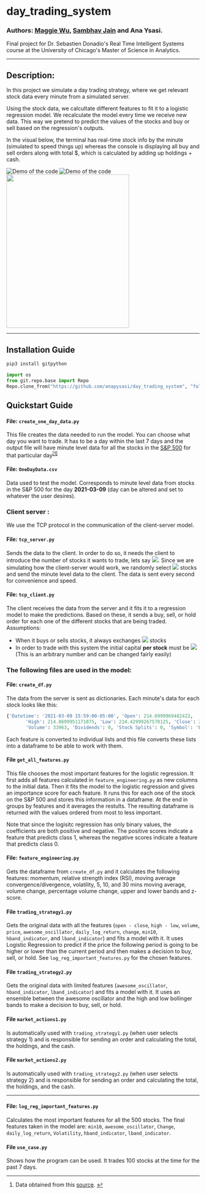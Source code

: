 # day_trading_system

### Authors: [Maggie Wu](https://github.com/MaggieWoo2), [Sambhav Jain](https://github.com/sambhavjain3211) and Ana Ysasi.

Final project for Dr. Sebastien Donadio's Real Time Intelligent Systems course at the University of Chicago's Master of Science in Analytics.

---

## Description:

In this project we simulate a day trading strategy, where we get relevant stock data every minute from a simulated server.

Using the stock data, we calcultate different features to fit it to a logistic regression model. We recalculate the model every time we receive new data. This way we pretend to predict the values of the stocks and buy or sell based on the regression's outputs.

In the visual below, the terminal has real-time stock info by the minute (simulated to speed things up) whereas the console is displaying all buy and sell orders along with total $, which is calculated by adding up holdings + cash. 

![Demo of the code](https://github.com/anapysasi/day_trading_system/blob/main/DEMO.gif)
![Demo of the code](https://github.com/anapysasi/day_trading_system/blob/main/result_sample.png)
<img src="https://github.com/anapysasi/day_trading_system/blob/main/result_sample.png" width="320" height="400">

---

## Installation Guide

```python
pip3 install gitpython

import os
from git.repo.base import Repo
Repo.clone_from("https://github.com/anapysasi/day_trading_system", "folderToSave")
```

## Quickstart Guide

#### File: `create_one_day_data.py`

This file creates the data needed to run the model. You can choose what day you want to trade. It has to be a day within the last 7 days and the output file will have minute level data for all the stocks in the [S&P 500](https://github.com/anapysasi/day_trading_system/blob/main/SPY500.xlsx) for that particular day<sup class="footnote-ref"><a href="#fn1" id="fnref1">[1]</a></sup>

#### File: `OneDayData.csv`

Data used to test the model. Corresponds to minute level data from stocks in the S&P 500 for the day **2021-03-09** (day can be altered and set to whatever the user desires).

### Client server :

We use the TCP protocol in the communication of the client-server model. 

#### File: `tcp_server.py`

Sends the data to the client. In order to do so, it needs the client to introduce the number of stocks it wants to trade, lets say <img src="https://render.githubusercontent.com/render/math?math=n">. Since we are simulating how the client-server would work, we randomly select <img src="https://render.githubusercontent.com/render/math?math=n"> stocks and send the minute level data to the client. The data is sent every second for convenience and speed.

#### File: `tcp_client.py`

The client receives the data from the server and it fits it to a regression model to make the predictions. Based on these, it sends a buy, sell, or hold order for each one of the different stocks that are being traded. Assumptions:

* When it buys or sells stocks, it always exchanges <img src="https://render.githubusercontent.com/render/math?math=10"> stocks
* In order to trade with this system the initial capital **per stock** must be <img src="https://render.githubusercontent.com/render/math?math=\$100,000"> (This is an arbitrary number and can be changed fairly easily)

### The following files are used in the model:

#### File: `create_df.py`

The data from the server is sent as dictionaries. Each minute's data for each stock looks like this:

```python
{'Datetime': '2021-03-09 15:59:00-05:00', 'Open': 214.6999969482422, 
       'High': 214.8699951171875, 'Low': 214.42999267578125, 'Close': 214.42999267578125,
       'Volume': 33963, 'Dividends': 0, 'Stock Splits': 0, 'Symbol': 'ECL'}
```

Each feature is converted to individual lists and this file converts these lists into a dataframe to be able to work with them.

#### File `get_all_features.py`

This file chooses the most important features for the logistic regression. It first adds all features calculated in `feature_engineering.py` as new columns to the initial data. Then it fits the model to the logistic regression and gives an importance score for each feature. It runs this for each one of the stock on the S&P 500 and stores this information in a dataframe. At the end in groups by features and it averages the restults. The resulting dataframe is returned with the values ordered from most to less important.

Note that since the logisitc regression has only binary values, the coefficients are both positive and negative. The positive scores indicate a feature that predicts class 1, whereas the negative scores indicate a feature that predicts class 0.

#### File: `feature_engineering.py`

Gets the dataframe from `create_df.py` and it calculates the following features: momentum, relative strength index (RSI), moving average convergence/divergence, volatility, 5, 10, and 30 mins moving average, volume change, percentage volume change, upper and lower bands and z-score.

#### File `trading_strategy1.py`

Gets the original data with all the features (`open - close`, `high - low`, `volume`, `price`, `awesome_oscillator`, `daily_log_return`, `change`, `min10`, `hband_indicator`, and `lband_indicator`) and fits a model with it. It uses Logistic Regression to predict if the price the following period is going to be higher or lower than the current period and then makes a decision to buy, sell, or hold. See `log_reg_important_features.py` for the chosen features. 

#### File `trading_strategy2.py`

Gets the original data with limited features (`awesome_oscillator`, `hband_indicator`, `lband_indicator`) and fits a model with it. It uses an ensemble between the awesome oscillator and the high and low bollinger bands to make a decision to buy, sell, or hold. 

#### File `market_actions1.py`

Is automatically used with `trading_strategy1.py` (when user selects strategy 1) and is responsible for sending an order and calculating the total, the holdings, and the cash.

#### File `market_actions2.py`

Is automatically used with `trading_strategy2.py` (when user selects strategy 2) and is responsible for sending an order and calculating the total, the holdings, and the cash.

---

#### File: `log_reg_important_features.py`

Calculates the most important features for all the 500 stocks. The final features taken in the model are: `min10`, `awesome_oscillator`, `Change`, `daily_log_return`, `Volatility`, `hband_indicator`, `lband_indicator`.

#### File `use_case.py`

Shows how the program can be used. It trades 100 stocks at the time for the past 7 days.


<hr class="footnotes-sep">
<section class="footnotes">
<ol class="footnotes-list">
<li id="fn1"  class="footnote-item"><p>Data obtained from this <a href="https://www.slickcharts.com/sp500" title="Title">source</a>. <a href="#fnref1" class="footnote-backref">↩</a></p>
</li>
